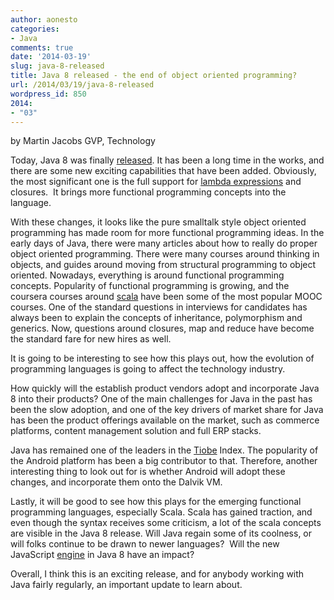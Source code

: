 ```yaml
---
author: aonesto
categories:
- Java
comments: true
date: '2014-03-19'
slug: java-8-released
title: Java 8 released - the end of object oriented programming?
url: /2014/03/19/java-8-released
wordpress_id: 850
2014:
- "03"
---
```



by Martin Jacobs GVP, Technology
  

Today, Java 8 was finally [released](http://www.infoworld.com/t/java-programming/java-8-officially-arrives-last-238552). It has been a long time in the works, and there are some new exciting capabilities that have been added. Obviously, the most significant one is the full support for [lambda expressions](http://docs.oracle.com/javase/tutorial/java/javaOO/lambdaexpressions.html) and closures.  It brings more functional programming concepts into the language.



With these changes, it looks like the pure smalltalk style object oriented programming has made room for more functional programming ideas. In the early days of Java, there were many articles about how to really do proper object oriented programming. There were many courses around thinking in objects, and guides around moving from structural programming to object oriented. Nowadays, everything is around functional programming concepts. Popularity of functional programming is growing, and the coursera courses around [scala](http://www.scala-lang.org/news/2013/08/27/coursera-announcements.html) have been some of the most popular MOOC courses. One of the standard questions in interviews for candidates has always been to explain the concepts of inheritance, polymorphism and generics. Now, questions around closures, map and reduce have become the standard fare for new hires as well.

It is going to be interesting to see how this plays out, how the evolution of programming languages is going to affect the technology industry.

How quickly will the establish product vendors adopt and incorporate Java 8 into their products? One of the main challenges for Java in the past has been the slow adoption, and one of the key drivers of market share for Java has been the product offerings available on the market, such as commerce platforms, content management solution and full ERP stacks.

Java has remained one of the leaders in the [Tiobe](http://www.tiobe.com/index.php/content/paperinfo/tpci/index.html) Index. The popularity of the Android platform has been a big contributor to that. Therefore, another interesting thing to look out for is whether Android will adopt these changes, and incorporate them onto the Dalvik VM.

Lastly, it will be good to see how this plays for the emerging functional programming languages, especially Scala. Scala has gained traction, and even though the syntax receives some criticism, a lot of the scala concepts are visible in the Java 8 release. Will Java regain some of its coolness, or will folks continue to be drawn to newer languages?  Will the new JavaScript [engine](http://www.oracle.com/technetwork/articles/java/jf14-nashorn-2126515.html) in Java 8 have an impact?

Overall, I think this is an exciting release, and for anybody working with Java fairly regularly, an important update to learn about.
